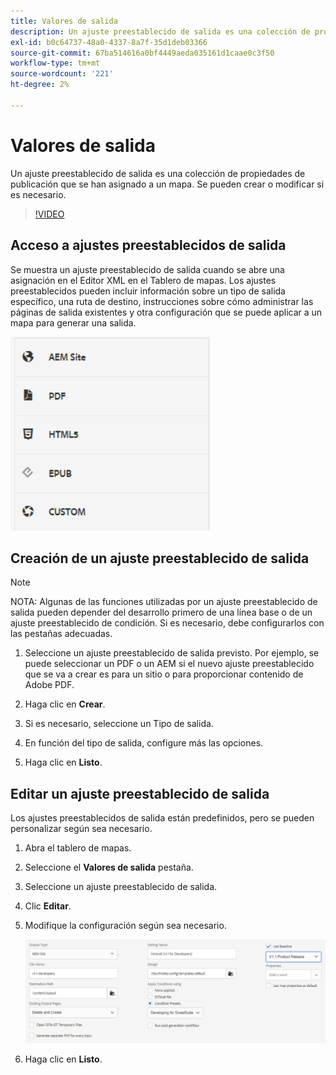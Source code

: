 ```yaml
---
title: Valores de salida
description: Un ajuste preestablecido de salida es una colección de propiedades de publicación que se han asignado a un mapa
exl-id: b0c64737-48a0-4337-8a7f-35d1deb03366
source-git-commit: 67ba514616a0bf4449aeda035161d1caae0c3f50
workflow-type: tm+mt
source-wordcount: '221'
ht-degree: 2%

---
```


# Valores de salida

Un ajuste preestablecido de salida es una colección de propiedades de publicación que se han asignado a un mapa. Se pueden crear o modificar si es necesario.

>[!VIDEO](https://video.tv.adobe.com/v/338989?quality=12&learn=on)

## Acceso a ajustes preestablecidos de salida

Se muestra un ajuste preestablecido de salida cuando se abre una asignación en el Editor XML en el Tablero de mapas. Los ajustes preestablecidos pueden incluir información sobre un tipo de salida específico, una ruta de destino, instrucciones sobre cómo administrar las páginas de salida existentes y otra configuración que se puede aplicar a un mapa para generar una salida.

![Access-Output-Presets](images/access-output-presets.png)

## Creación de un ajuste preestablecido de salida

>[!NOTE]
>
>NOTA: Algunas de las funciones utilizadas por un ajuste preestablecido de salida pueden depender del desarrollo primero de una línea base o de un ajuste preestablecido de condición. Si es necesario, debe configurarlos con las pestañas adecuadas.

1. Seleccione un ajuste preestablecido de salida previsto. Por ejemplo, se puede seleccionar un PDF o un AEM si el nuevo ajuste preestablecido que se va a crear es para un sitio o para proporcionar contenido de Adobe PDF.

1. Haga clic en **Crear**.

1. Si es necesario, seleccione un Tipo de salida.

1. En función del tipo de salida, configure más las opciones.

1. Haga clic en **Listo**.

## Editar un ajuste preestablecido de salida

Los ajustes preestablecidos de salida están predefinidos, pero se pueden personalizar según sea necesario.

1. Abra el tablero de mapas.

1. Seleccione el **Valores de salida** pestaña.

1. Seleccione un ajuste preestablecido de salida.

1. Clic **Editar**.

1. Modifique la configuración según sea necesario.

   ![Edit-Output-Preset](images/edit-output-preset.png)

1. Haga clic en **Listo**.

